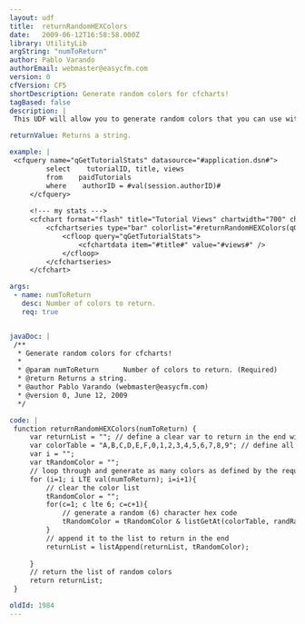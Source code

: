 ```yaml
---
layout: udf
title:  returnRandomHEXColors
date:   2009-06-12T16:58:58.000Z
library: UtilityLib
argString: "numToReturn"
author: Pablo Varando
authorEmail: webmaster@easycfm.com
version: 0
cfVersion: CF5
shortDescription: Generate random colors for cfcharts!
tagBased: false
description: |
 This UDF will allow you to generate random colors that you can use with your charts. Pass in a numbr of colors and it will randomly generate as many colors are you requested in a comma delimited list to pass into a cfchartseries colorlist.

returnValue: Returns a string.

example: |
 <cfquery name="qGetTutorialStats" datasource="#application.dsn#">
         select    tutorialID, title, views
         from    paidTutorials
         where    authorID = #val(session.authorID)#
     </cfquery>
 
     <!--- my stats --->
     <cfchart format="flash" title="Tutorial Views" chartwidth="700" chartheight="400" show3d="yes">
         <cfchartseries type="bar" colorlist="#returnRandomHEXColors(qGetTutorialStats.recordCount)#">
             <cfloop query="qGetTutorialStats">
                 <cfchartdata item="#title#" value="#views#" />
             </cfloop>
         </cfchartseries>
     </cfchart>

args:
 - name: numToReturn
   desc: Number of colors to return.
   req: true


javaDoc: |
 /**
  * Generate random colors for cfcharts!
  * 
  * @param numToReturn      Number of colors to return. (Required)
  * @return Returns a string. 
  * @author Pablo Varando (webmaster@easycfm.com) 
  * @version 0, June 12, 2009 
  */

code: |
 function returnRandomHEXColors(numToReturn) {
     var returnList = ""; // define a clear var to return in the end with a list of colors
     var colorTable = "A,B,C,D,E,F,0,1,2,3,4,5,6,7,8,9"; // define all possible characters in hex colors
     var i = "";
     var tRandomColor = "";
     // loop through and generate as many colors as defined by the request
     for (i=1; i LTE val(numToReturn); i=i+1){
         // clear the color list
         tRandomColor = "";
         for(c=1; c lte 6; c=c+1){
             // generate a random (6) character hex code
             tRandomColor = tRandomColor & listGetAt(colorTable, randRange(1, listLen(colorTable)));
         }
         // append it to the list to return in the end
         returnList = listAppend(returnList, tRandomColor);
     
     }
     // return the list of random colors
     return returnList;
 }

oldId: 1984
---
```


